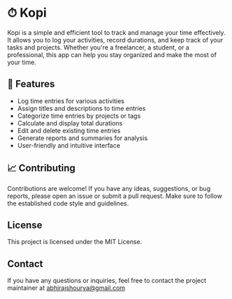 # ⏱ Kopi

Kopi is a simple and efficient tool to track and manage your time effectively. It allows you to log your activities, record durations, and keep track of your tasks and projects. Whether you're a freelancer, a student, or a professional, this app can help you stay organized and make the most of your time.

## 🚀 Features

- Log time entries for various activities
- Assign titles and descriptions to time entries
- Categorize time entries by projects or tags
- Calculate and display total durations
- Edit and delete existing time entries
- Generate reports and summaries for analysis
- User-friendly and intuitive interface

## 📈 Contributing

Contributions are welcome! If you have any ideas, suggestions, or bug reports, please open an issue or submit a pull request. Make sure to follow the established code style and guidelines.

## License

This project is licensed under the MIT License.

## Contact

If you have any questions or inquiries, feel free to contact the project maintainer at abhirajshourya@gmail.com
